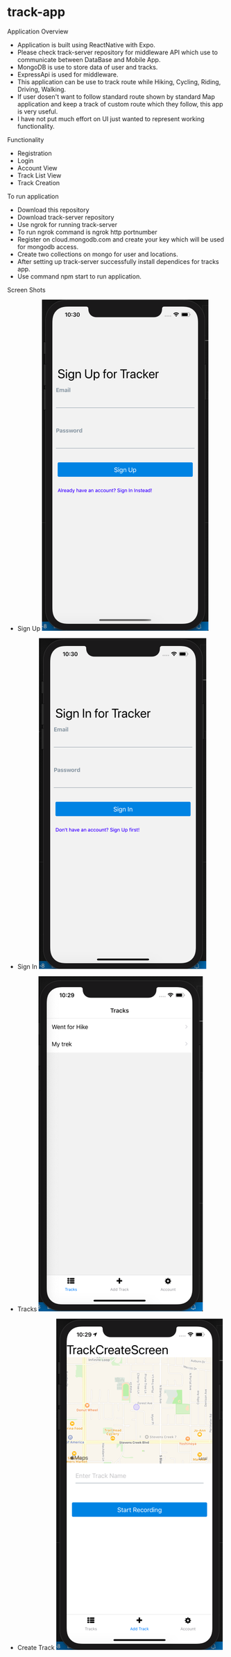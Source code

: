 # track-app
Application Overview
- Application is built using ReactNative with Expo.
- Please check track-server repository for middleware API which use to communicate between DataBase and Mobile App.
-	MongoDB is use to store data of user and tracks.
-	ExpressApi is used for middleware.
- This application can be use to track route while Hiking, Cycling, Riding, Driving, Walking.
- If user dosen't want to follow standard route shown by standard Map application and keep a track of custom route which they follow, this app is very useful.
- I have not put much effort on UI just wanted to represent working functionality.

Functionality
- Registration
- Login
- Account View
- Track List View
- Track Creation

To run application
- Download this repository
- Download track-server repository
- Use ngrok for running track-server
- To run ngrok command is ngrok http portnumber
- Register on cloud.mongodb.com and create your key which will be used for mongodb access.
- Create two collections on mongo for user and locations.
- After setting up track-server successfully install dependices for tracks app.
- Use command npm start to run application.
  
 Screen Shots
 - Sign Up
    ![](SignUp.png)
  
 - Sign In
    ![](SignIn.png)
    
 - Tracks
    ![](tracks.png)
    
 - Create Track
    ![](createTrack.png)

